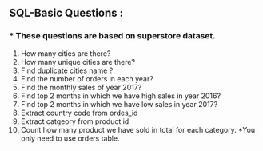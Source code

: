 
<h2>SQL-Basic Questions :</h2>
<h3>* These questions are based on superstore dataset.</h3>

1. How many cities are there?
2. How many unique cities are there?
3. Find duplicate cities name ?
4. Find the number of orders in each year?
5. Find the monthly sales of year 2017?
6. Find top 2 months in which we have high sales in year 2016?
7. Find top 2 months in which we have low sales in year 2017?
8. Extract country code from ordes_id
9. Extract catgeory from product id
10. Count how many product we have sold in total for each category. *You only need to use orders table.
